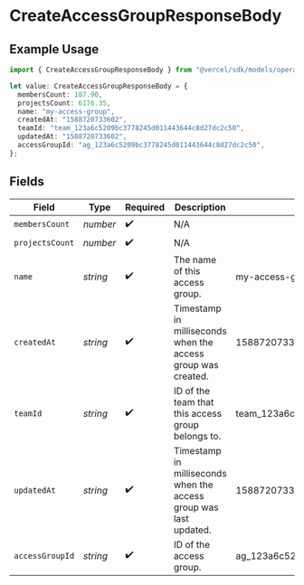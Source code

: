 # CreateAccessGroupResponseBody

## Example Usage

```typescript
import { CreateAccessGroupResponseBody } from "@vercel/sdk/models/operations/createaccessgroup.js";

let value: CreateAccessGroupResponseBody = {
  membersCount: 187.90,
  projectsCount: 6176.35,
  name: "my-access-group",
  createdAt: "1588720733602",
  teamId: "team_123a6c5209bc3778245d011443644c8d27dc2c50",
  updatedAt: "1588720733602",
  accessGroupId: "ag_123a6c5209bc3778245d011443644c8d27dc2c50",
};
```

## Fields

| Field                                                             | Type                                                              | Required                                                          | Description                                                       | Example                                                           |
| ----------------------------------------------------------------- | ----------------------------------------------------------------- | ----------------------------------------------------------------- | ----------------------------------------------------------------- | ----------------------------------------------------------------- |
| `membersCount`                                                    | *number*                                                          | :heavy_check_mark:                                                | N/A                                                               |                                                                   |
| `projectsCount`                                                   | *number*                                                          | :heavy_check_mark:                                                | N/A                                                               |                                                                   |
| `name`                                                            | *string*                                                          | :heavy_check_mark:                                                | The name of this access group.                                    | my-access-group                                                   |
| `createdAt`                                                       | *string*                                                          | :heavy_check_mark:                                                | Timestamp in milliseconds when the access group was created.      | 1588720733602                                                     |
| `teamId`                                                          | *string*                                                          | :heavy_check_mark:                                                | ID of the team that this access group belongs to.                 | team_123a6c5209bc3778245d011443644c8d27dc2c50                     |
| `updatedAt`                                                       | *string*                                                          | :heavy_check_mark:                                                | Timestamp in milliseconds when the access group was last updated. | 1588720733602                                                     |
| `accessGroupId`                                                   | *string*                                                          | :heavy_check_mark:                                                | ID of the access group.                                           | ag_123a6c5209bc3778245d011443644c8d27dc2c50                       |